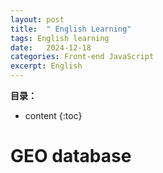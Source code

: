 ```yaml
---
layout: post
title:  " English Learning"
tags: English learning
date:   2024-12-18
categories: Front-end JavaScript
excerpt: English
---
```


**目录：**

* content
{:toc}

# GEO database









